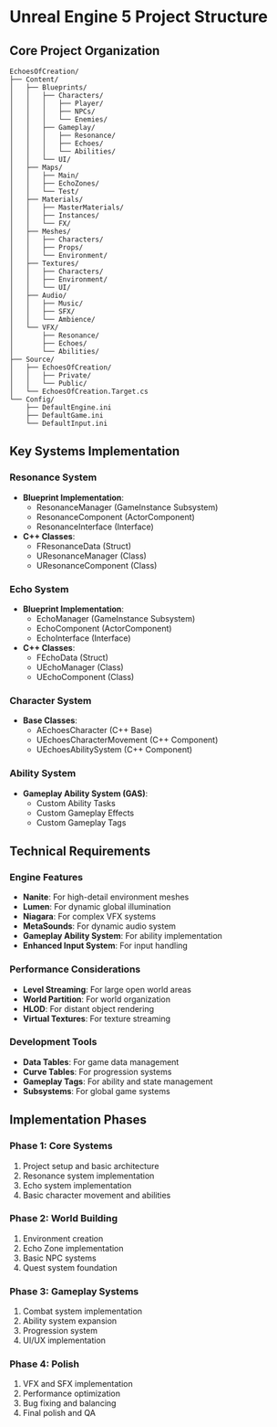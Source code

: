 # Unreal Engine 5 Project Structure

## Core Project Organization

```
EchoesOfCreation/
├── Content/
│   ├── Blueprints/
│   │   ├── Characters/
│   │   │   ├── Player/
│   │   │   ├── NPCs/
│   │   │   └── Enemies/
│   │   ├── Gameplay/
│   │   │   ├── Resonance/
│   │   │   ├── Echoes/
│   │   │   └── Abilities/
│   │   └── UI/
│   ├── Maps/
│   │   ├── Main/
│   │   ├── EchoZones/
│   │   └── Test/
│   ├── Materials/
│   │   ├── MasterMaterials/
│   │   ├── Instances/
│   │   └── FX/
│   ├── Meshes/
│   │   ├── Characters/
│   │   ├── Props/
│   │   └── Environment/
│   ├── Textures/
│   │   ├── Characters/
│   │   ├── Environment/
│   │   └── UI/
│   ├── Audio/
│   │   ├── Music/
│   │   ├── SFX/
│   │   └── Ambience/
│   └── VFX/
│       ├── Resonance/
│       ├── Echoes/
│       └── Abilities/
├── Source/
│   ├── EchoesOfCreation/
│   │   ├── Private/
│   │   └── Public/
│   └── EchoesOfCreation.Target.cs
└── Config/
    ├── DefaultEngine.ini
    ├── DefaultGame.ini
    └── DefaultInput.ini
```

## Key Systems Implementation

### Resonance System
- **Blueprint Implementation**: 
  - ResonanceManager (GameInstance Subsystem)
  - ResonanceComponent (ActorComponent)
  - ResonanceInterface (Interface)
- **C++ Classes**:
  - FResonanceData (Struct)
  - UResonanceManager (Class)
  - UResonanceComponent (Class)

### Echo System
- **Blueprint Implementation**:
  - EchoManager (GameInstance Subsystem)
  - EchoComponent (ActorComponent)
  - EchoInterface (Interface)
- **C++ Classes**:
  - FEchoData (Struct)
  - UEchoManager (Class)
  - UEchoComponent (Class)

### Character System
- **Base Classes**:
  - AEchoesCharacter (C++ Base)
  - UEchoesCharacterMovement (C++ Component)
  - UEchoesAbilitySystem (C++ Component)

### Ability System
- **Gameplay Ability System (GAS)**:
  - Custom Ability Tasks
  - Custom Gameplay Effects
  - Custom Gameplay Tags

## Technical Requirements

### Engine Features
- **Nanite**: For high-detail environment meshes
- **Lumen**: For dynamic global illumination
- **Niagara**: For complex VFX systems
- **MetaSounds**: For dynamic audio system
- **Gameplay Ability System**: For ability implementation
- **Enhanced Input System**: For input handling

### Performance Considerations
- **Level Streaming**: For large open world areas
- **World Partition**: For world organization
- **HLOD**: For distant object rendering
- **Virtual Textures**: For texture streaming

### Development Tools
- **Data Tables**: For game data management
- **Curve Tables**: For progression systems
- **Gameplay Tags**: For ability and state management
- **Subsystems**: For global game systems

## Implementation Phases

### Phase 1: Core Systems
1. Project setup and basic architecture
2. Resonance system implementation
3. Echo system implementation
4. Basic character movement and abilities

### Phase 2: World Building
1. Environment creation
2. Echo Zone implementation
3. Basic NPC systems
4. Quest system foundation

### Phase 3: Gameplay Systems
1. Combat system implementation
2. Ability system expansion
3. Progression system
4. UI/UX implementation

### Phase 4: Polish
1. VFX and SFX implementation
2. Performance optimization
3. Bug fixing and balancing
4. Final polish and QA 